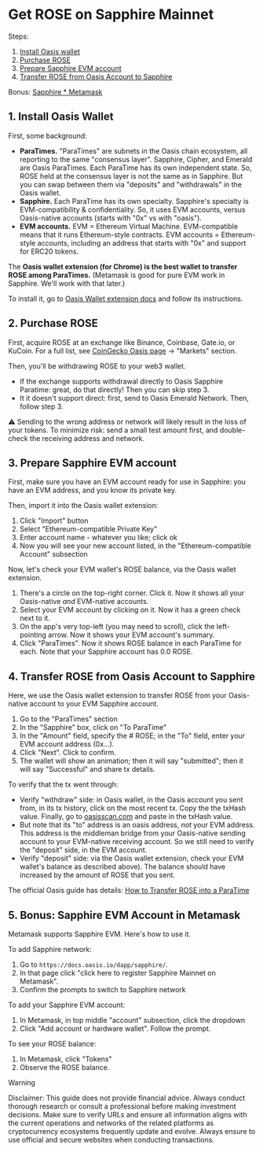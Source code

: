 <!--
Copyright 2024 Ocean Protocol Foundation
SPDX-License-Identifier: Apache-2.0
-->
# Get ROSE on Sapphire Mainnet

Steps:

1. [Install Oasis wallet](#1-install-oasis-wallet)
2. [Purchase ROSE](#2-purchase-rose)
3. [Prepare Sapphire EVM account](#3-prepare-sapphire-evm-account)
4. [Transfer ROSE from Oasis Account to Sapphire](#4-transfer-rose-from-oasis-account-to-sapphire)

Bonus: [Sapphire \* Metamask](#5-bonus-sapphire-evm-account-in-metamask)

## 1. Install Oasis Wallet

First, some background:

- **ParaTimes.** "ParaTimes" are subnets in the Oasis chain ecosystem, all reporting to the same "consensus layer". Sapphire, Cipher, and Emerald are Oasis ParaTimes. Each ParaTime has its own independent state. So, ROSE held at the consensus layer is not the same as in Sapphire. But you can swap between them via "deposits" and "withdrawals" in the Oasis wallet.
- **Sapphire.** Each ParaTime has its own specialty. Sapphire's specialty is EVM-compatibility & confidentiality. So, it uses EVM accounts, versus Oasis-native accounts (starts with "0x" vs with "oasis").
- **EVM accounts.** EVM = Ethereum Virtual Machine. EVM-compatible means that it runs Ethereum-style contracts. EVM accounts = Ethereum-style accounts, including an address that starts with "0x" and support for ERC20 tokens.

The **Oasis wallet extension (for Chrome) is the best wallet to transfer ROSE among ParaTimes.** (Metamask is good for pure EVM work in Sapphire. We'll work with that later.)

To install it, go to [Oasis Wallet extension docs](https://docs.oasis.io/general/manage-tokens/oasis-wallets/browser-extension/#install-the-oasis-wallet-via-chrome-web-store) and follow its instructions.

## 2. Purchase ROSE

First, acquire ROSE at an exchange like Binance, Coinbase, Gate.io, or KuCoin. For a full list, see [CoinGecko Oasis page](https://www.coingecko.com/en/coins/oasis-network) -> "Markets" section.

Then, you'll be withdrawing ROSE to your web3 wallet.

- If the exchange supports withdrawal directly to Oasis Sapphire Paratime: great, do that directly! Then you can skip step 3.
- It it doesn't support direct: first, send to Oasis Emerald Network. Then, follow step 3.

⚠️ Sending to the wrong address or network will likely result in the loss of your tokens. To minimize risk: send a small test amount first, and double-check the receiving address and network.

## 3. Prepare Sapphire EVM account

First, make sure you have an EVM account ready for use in Sapphire: you have an EVM address, and you know its private key.

Then, import it into the Oasis wallet extension:

1. Click "Import" button
2. Select "Ethereum-compatible Private Key"
3. Enter account name - whatever you like; click ok
4. Now you will see your new account listed, in the "Ethereum-compatible Account" subsection

Now, let's check your EVM wallet's ROSE balance, via the Oasis wallet extension.

1. There's a circle on the top-right corner. Click it. Now it shows all your Oasis-native _and_ EVM-native accounts.
2. Select your EVM account by clicking on it. Now it has a green check next to it.
3. On the app's very top-left (you may need to scroll), click the left-pointing arrow. Now it shows your EVM account's summary.
4. Click "ParaTimes". Now it shows ROSE balance in each ParaTime for each. Note that your Sapphire account has 0.0 ROSE.

## 4. Transfer ROSE from Oasis Account to Sapphire

Here, we use the Oasis wallet extension to transfer ROSE from your Oasis-native account to your EVM Sapphire account.

1. Go to the "ParaTimes" section
2. In the "Sapphire" box, click on "To ParaTime"
3. In the "Amount" field, specify the # ROSE; in the "To" field, enter your EVM account address (0x...).
4. Click "Next". Click to confirm.
5. The wallet will show an animation; then it will say "submitted"; then it will say "Successful" and share tx details.

To verify that the tx went through:

- Verify "withdraw" side: in Oasis wallet, in the Oasis account you sent from, in its tx history, click on the most recent tx. Copy the the txHash value. Finally, go to [oasisscan.com](https://www.oasisscan.com/) and paste in the txHash value.
- But note that its "to" address is an oasis address, _not_ your EVM address. This address is the middleman bridge from your Oasis-native sending account to your EVM-native receiving account. So we still need to verify the "deposit" side, in the EVM account.
- Verify "deposit" side: via the Oasis wallet extension, check your EVM wallet's balance as described above). The balance should have increased by the amount of ROSE that you sent.

The official Oasis guide has details: [How to Transfer ROSE into a ParaTime](https://docs.oasis.io/general/manage-tokens/how-to-transfer-rose-into-paratime)

## 5. Bonus: Sapphire EVM Account in Metamask

Metamask supports Sapphire EVM. Here's how to use it.

To add Sapphire network:

1. Go to `https://docs.oasis.io/dapp/sapphire/`.
2. In that page click "click here to register Sapphire Mainnet on Metamask".
3. Confirm the prompts to switch to Sapphire network

To add your Sapphire EVM account:

1. In Metamask, in top middle "account" subsection, click the dropdown
2. Click "Add account or hardware wallet". Follow the prompt.

To see your ROSE balance:

1. In Metamask, click "Tokens"
2. Observe the ROSE balance.

> [!WARNING]
> Disclaimer: This guide does not provide financial advice. Always conduct thorough research or consult a professional before making investment decisions. Make sure to verify URLs and ensure all information aligns with the current operations and networks of the related platforms as cryptocurrency ecosystems frequently update and evolve. Always ensure to use official and secure websites when conducting transactions.

